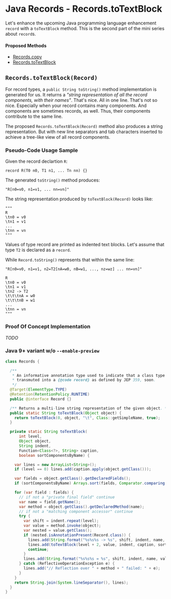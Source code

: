 # Java Records - Records.toTextBlock

Let's enhance the upcoming Java programming language enhancement `record` with a `toTextBlock` method.
This is the second part of the mini series about `record`s.

#### Proposed Methods

- [Records.copy](2020-05-05-records-copy.md)
- [Records.toTextBlock](2020-05-06-records-toTextBlock.md)

## `Records.toTextBlock(Record)`

For record types, a `public String toString()` method implementation is generated for us.
It returns a _"string representation of all the record components, with their names"_.
That's nice.
All in one line.
That's not so nice.
Especially when your record contains many components.
And components are sometimes records, as well.
Thus, their components contribute to the same line.

The proposed `Records.toTextBlock(Record)` method also produces a string representation.
But with new line separators and tab characters inserted to achieve a tree-like view of all record components.

### Pseudo-Code Usage Sample

Given the record declartion `R`:
```
record R(T0 n0, T1 n1, ... Tn nn) {}
```

The generated `toString()` method produces:
```
"R[n0=v0, n1=v1, ... nn=vn]"
```

The string representation produced by `toTextBlock(Record)` looks like:
```
""" 
R
\tn0 = v0
\tn1 = v1
...
\tnn = vn
"""
```

Values of type record are printed as indented text blocks.
Let's assume that type `T2` is declared as a `record`.

While `Record.toString()` represents that within the same line:

```
"R[n0=v0, n1=v1, n2=T2[nA=w0, nB=w1, ..., nz=wz] ... nn=vn]"
```

```
R
\tn0 = v0
\tn1 = v1
\tn2 -> T2
\t\t\tnA = w0
\t\t\tnB = w1
...
\tnn = vn
"""
```

### Proof Of Concept Implementation

_TODO_

### Java 9+ variant w/o `--enable-preview`

```java
class Records {

  /**
   * An informative annotation type used to indicate that a class type declaration is intended to be
   * transmuted into a {@code record} as defined by JEP 359, soon.
   */
  @Target(ElementType.TYPE)
  @Retention(RetentionPolicy.RUNTIME)
  public @interface Record {}

  /** Returns a multi-line string representation of the given object. */
  public static String toTextBlock(Object object) {
    return toTextBlock(0, object, "\t", Class::getSimpleName, true);
  }

  private static String toTextBlock(
      int level,
      Object object,
      String indent,
      Function<Class<?>, String> caption,
      boolean sortComponentsByName) {

    var lines = new ArrayList<String>();
    if (level == 0) lines.add(caption.apply(object.getClass()));

    var fields = object.getClass().getDeclaredFields();
    if (sortComponentsByName) Arrays.sort(fields, Comparator.comparing(Field::getName));

    for (var field : fields) {
      // if not a "private final field" continue
      var name = field.getName();
      var method = object.getClass().getDeclaredMethod(name);
      // if not a "matching component accessor" continue
      try {
        var shift = indent.repeat(level);
        var value = method.invoke(object);
        var nested = value.getClass();
        if (nested.isAnnotationPresent(Record.class)) {
          lines.add(String.format("%s%s%s -> %s", shift, indent, name, caption.apply(nested)));
          lines.add(toTextBlock(level + 2, value, indent, caption, sortComponentsByName));
          continue;
        }
        lines.add(String.format("%s%s%s = %s", shift, indent, name, value));
      } catch (ReflectiveOperationException e) {
        lines.add("// Reflection over " + method + " failed: " + e);
      }
    }
    return String.join(System.lineSeparator(), lines);
  }
}
```
